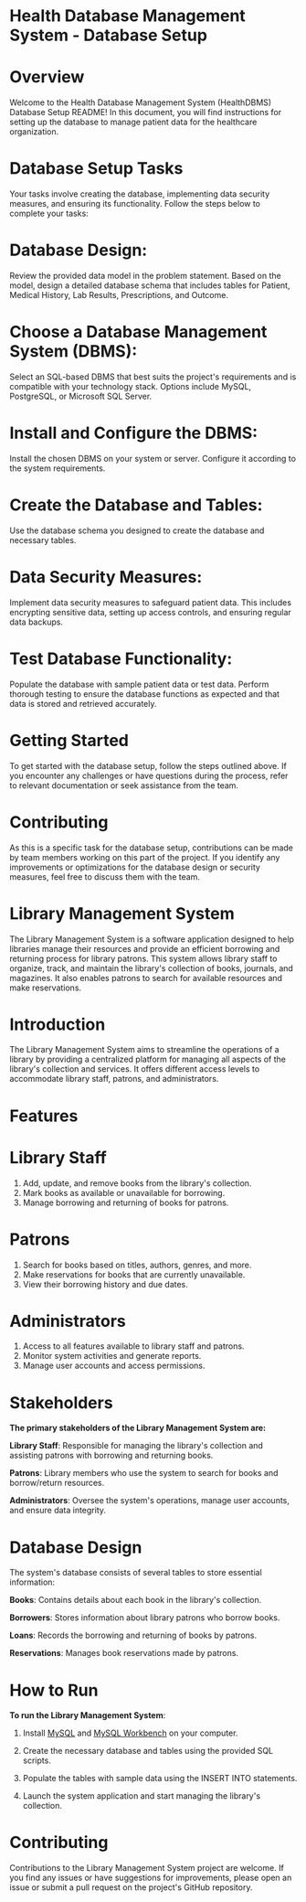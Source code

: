 # Health Database Management System - Database Setup
# Overview
Welcome to the Health Database Management System (HealthDBMS) Database Setup README! In this document, you will find instructions for setting up the database to manage patient data for the healthcare organization.

# Database Setup Tasks
Your tasks involve creating the database, implementing data security measures, and ensuring its functionality. Follow the steps below to complete your tasks:

# Database Design: 
Review the provided data model in the problem statement. Based on the model, design a detailed database schema that includes tables for Patient, Medical History, Lab Results, Prescriptions, and Outcome.

# Choose a Database Management System (DBMS):
Select an SQL-based DBMS that best suits the project's requirements and is compatible with your technology stack. Options include MySQL, PostgreSQL, or Microsoft SQL Server.

# Install and Configure the DBMS:
Install the chosen DBMS on your system or server. Configure it according to the system requirements.

# Create the Database and Tables:
Use the database schema you designed to create the database and necessary tables.

# Data Security Measures: 
Implement data security measures to safeguard patient data. This includes encrypting sensitive data, setting up access controls, and ensuring regular data backups.

# Test Database Functionality:
Populate the database with sample patient data or test data. Perform thorough testing to ensure the database functions as expected and that data is stored and retrieved accurately.

# Getting Started
To get started with the database setup, follow the steps outlined above. If you encounter any challenges or have questions during the process, refer to relevant documentation or seek assistance from the team.

# Contributing
As this is a specific task for the database setup, contributions can be made by team members working on this part of the project. If you identify any improvements or optimizations for the database design or security measures, feel free to discuss them with the team.

# Library Management System
The Library Management System is a software application designed to help libraries manage their resources and provide an efficient borrowing and returning process for library patrons. This system allows library staff to organize, track, and maintain the library's collection of books, journals, and magazines. It also enables patrons to search for available resources and make reservations.

# Introduction
The Library Management System aims to streamline the operations of a library by providing a centralized platform for managing all aspects of the library's collection and services. It offers different access levels to accommodate library staff, patrons, and administrators.

# Features
# Library Staff

1. Add, update, and remove books from the library's collection.
2. Mark books as available or unavailable for borrowing.
3. Manage borrowing and returning of books for patrons.
# Patrons

1. Search for books based on titles, authors, genres, and more.
2. Make reservations for books that are currently unavailable.
3. View their borrowing history and due dates.
# Administrators

1. Access to all features available to library staff and patrons.
2. Monitor system activities and generate reports.
3. Manage user accounts and access permissions.
   
# Stakeholders

**The primary stakeholders of the Library Management System are:**

**Library Staff**: Responsible for managing the library's collection and assisting patrons with borrowing and returning books.

**Patrons**: Library members who use the system to search for books and borrow/return resources.

**Administrators**: Oversee the system's operations, manage user accounts, and ensure data integrity.

# Database Design
The system's database consists of several tables to store essential information:

**Books**: Contains details about each book in the library's collection.

**Borrowers**: Stores information about library patrons who borrow books.

**Loans**: Records the borrowing and returning of books by patrons.

**Reservations**: Manages book reservations made by patrons.

# How to Run
**To run the Library Management System**:

1. Install <a href="https://dev.mysql.com/downloads/installer/">MySQL</a> and <a href="https://dev.mysql.com/downloads/workbench/">MySQL Workbench</a> on your computer.

2. Create the necessary database and tables using the provided SQL scripts.

3. Populate the tables with sample data using the INSERT INTO statements.

4. Launch the system application and start managing the library's collection.

# Contributing
Contributions to the Library Management System project are welcome. If you find any issues or have suggestions for improvements, please open an issue or submit a pull request on the project's GitHub repository.

